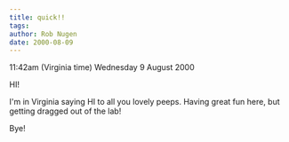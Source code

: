 ```yaml
---
title: quick!!
tags: 
author: Rob Nugen
date: 2000-08-09
---
```


<p class=date>11:42am (Virginia time) Wednesday 9
August 2000</p>

<p>HI!

<p>I'm in Virginia saying HI to all you lovely peeps. 
Having great fun here, but getting dragged out of the
lab! 

<p>Bye!
